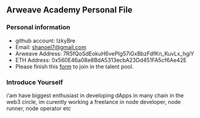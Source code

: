 ## Arweave Academy Personal File

### Personal information

- github account: IzkyBre   
- Email: shanoel7@gmail.com
- Arweave Address: 7R5fQoSdEokuH6vePIg57iGxBbzFdfKn_KuvLx_hgiY
- ETH Address: 0x560E46a08e8BdA5313ecbA23Dd451FA5cf6Ae42E
- Please finish this [form](https://docs.google.com/forms/d/e/1FAIpQLSfWA5fIIcBgmRppm3jNz5vmf9Mai_QMVil-2pO4r7YKn_Zhtw/viewform?usp=sf_link) to join in the talent pool.

### Introduce Yourself
 i'am have biggest enthusiast in developing dApps in many chain in the web3 circle, im curently working a freelance in node developer, node runner, node operator etc
